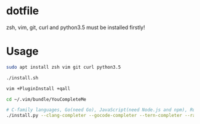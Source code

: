 # dotfile
zsh, vim, git, curl and python3.5 must be installed firstly!

# Usage

```bash
sudo apt install zsh vim git curl python3.5

./install.sh

vim +PluginInstall +qall

cd ~/.vim/bundle/YouCompleteMe

# C-family languages, Go(need Go), JavaScript(need Node.js and npm), Rust(need Rust)
./install.py --clang-completer --gocode-completer --tern-completer --racer-completer
```